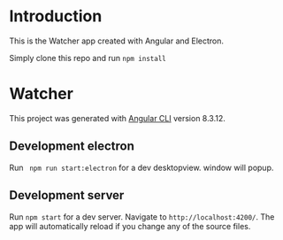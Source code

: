 # Introduction

This is the Watcher app created with Angular and Electron.

Simply clone this repo and run `npm install`

# Watcher

This project was generated with [Angular CLI](https://github.com/angular/angular-cli) version 8.3.12.

## Development electron

Run ` npm run start:electron` for a dev desktopview. window will popup.

## Development server

Run `npm start` for a dev server. Navigate to `http://localhost:4200/`. The app will automatically reload if you change any of the source files.


